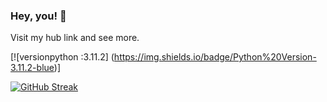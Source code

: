 ### Hey, you! 🧩
Visit my hub link and see more.

[![versionpython :3.11.2] (https://img.shields.io/badge/Python%20Version-3.11.2-blue)]

[![GitHub Streak](https://streak-stats.demolab.com/?user=ecopque&theme=prussian)](https://git.io/streak-stats)


<!--
**ecopque/ecopque** is a ✨ _special_ ✨ repository because its `README.md` (this file) appears on your GitHub profile.

Here are some ideas to get you started:

- 🔭 I’m currently working on ...
- 🌱 I’m currently learning ...
- 👯 I’m looking to collaborate on ...
- 🤔 I’m looking for help with ...
- 💬 Ask me about ...
- 📫 How to reach me: ...
- 😄 Pronouns: ...
- ⚡ Fun fact: ...
-->
